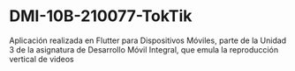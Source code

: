 # DMI-10B-210077-TokTik
Aplicación realizada en Flutter para Dispositivos Móviles, parte de la Unidad 3 de la asignatura de Desarrollo Móvil Integral, que emula la reproducción vertical de videos
